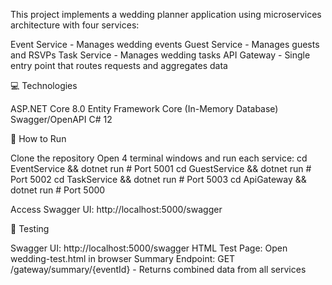 This project implements a wedding planner application using microservices architecture with four services:

Event Service - Manages wedding events
Guest Service - Manages guests and RSVPs
Task Service - Manages wedding tasks
API Gateway - Single entry point that routes requests and aggregates data

💻 Technologies

ASP.NET Core 8.0
Entity Framework Core (In-Memory Database)
Swagger/OpenAPI
C# 12

🚀 How to Run

Clone the repository
Open 4 terminal windows and run each service:
   cd EventService && dotnet run    # Port 5001
   cd GuestService && dotnet run    # Port 5002
   cd TaskService && dotnet run     # Port 5003
   cd ApiGateway && dotnet run      # Port 5000

Access Swagger UI: http://localhost:5000/swagger

🧪 Testing

Swagger UI: http://localhost:5000/swagger
HTML Test Page: Open wedding-test.html in browser
Summary Endpoint: GET /gateway/summary/{eventId} - Returns combined data from all services
